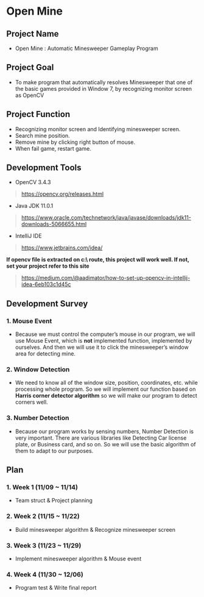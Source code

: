 # Open Mine
## Project Name
 - Open Mine : Automatic Minesweeper Gameplay Program

## Project Goal
 - To make program that automatically resolves Minesweeper that one of the basic games provided in Window 7, by recognizing monitor screen as OpenCV
 
## Project Function
 - Recognizing monitor screen and Identifying minesweeper screen.
 - Search mine position.
 - Remove mine by clicking right button of mouse.
 - When fail game, restart game.

## Development Tools
 - OpenCV 3.4.3
  > https://opencv.org/releases.html
  
 - Java JDK 11.0.1
  > https://www.oracle.com/technetwork/java/javase/downloads/jdk11-downloads-5066655.html
  
 - IntelliJ IDE
  > https://www.jetbrains.com/idea/
  
  
  **If opencv file is extracted on c:\ route, this project will work well. If not, set your project refer to this site** 
  >https://medium.com/@aadimator/how-to-set-up-opencv-in-intellij-idea-6eb103c1d45c

## Development Survey
### 1. Mouse Event
 - Because we must control the computer’s mouse in our program, we will use Mouse Event, which is **not** implemented function, implemented by ourselves. And then we will use it to click the minesweeper’s window area for detecting mine.
 
### 2. Window Detection
 - We need to know all of the window size, position, coordinates, etc. while processing whole program. So we will implement our function based on **Harris corner detector algorithm** so we will make our program to detect corners well.
 
### 3. Number Detection
 - Because our program works by sensing numbers, Number Detection is very important. There are various libraries like Detecting Car license plate, or Business card, and so on. So we will use the basic algorithm of them to adapt to our purposes.

## Plan
### 1. Week 1 (11/09 ~ 11/14)
 - Team struct & Project planning
### 2. Week 2 (11/15 ~ 11/22)
 - Build minesweeper algorithm & Recognize minesweeper screen
### 3. Week 3 (11/23 ~ 11/29)
 - Implement minesweeper algorithm & Mouse event
### 4. Week 4 (11/30 ~ 12/06)
 - Program test & Write final report
